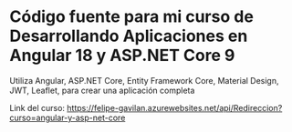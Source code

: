 # Código fuente para mi curso de Desarrollando Aplicaciones en Angular 18 y ASP.NET Core 9

Utiliza Angular, ASP.NET Core, Entity Framework Core, Material Design, JWT, Leaflet, para crear una aplicación completa

Link del curso: https://felipe-gavilan.azurewebsites.net/api/Redireccion?curso=angular-y-asp-net-core
